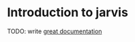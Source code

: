 # Introduction to jarvis

TODO: write [great documentation](http://jacobian.org/writing/great-documentation/what-to-write/)
